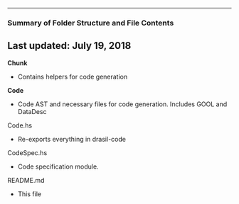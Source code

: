 --------------------------------------------------
### Summary of Folder Structure and File Contents
Last updated: July 19, 2018
--------------------------------------------------

**Chunk**
  - Contains helpers for code generation

**Code**
  - Code AST and necessary files for code generation. Includes GOOL and DataDesc

Code.hs
  - Re-exports everything in drasil-code

CodeSpec.hs
  - Code specification module.

README.md
  - This file